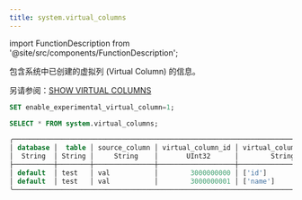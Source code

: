 ```yaml
---
title: system.virtual_columns
---
```


import FunctionDescription from '@site/src/components/FunctionDescription';

<FunctionDescription description="引入或更新于：v1.2.262"/>

包含系统中已创建的虚拟列 (Virtual Column) 的信息。

另请参阅：[SHOW VIRTUAL COLUMNS](../../10-sql-commands/00-ddl/07-virtual-column/show-virtual-columns.md)

```sql
SET enable_experimental_virtual_column=1;

SELECT * FROM system.virtual_columns;

╭───────────────────────────────────────────────────────────────────────────────────────────────────╮
│ database │  table │ source_column │ virtual_column_id │ virtual_column_name │ virtual_column_type │
│  String  │ String │     String    │       UInt32      │        String       │        String       │
├──────────┼────────┼───────────────┼───────────────────┼─────────────────────┼─────────────────────┤
│ default  │ test   │ val           │        3000000000 │ ['id']              │ UInt64              │
│ default  │ test   │ val           │        3000000001 │ ['name']            │ String              │
╰───────────────────────────────────────────────────────────────────────────────────────────────────╯
```